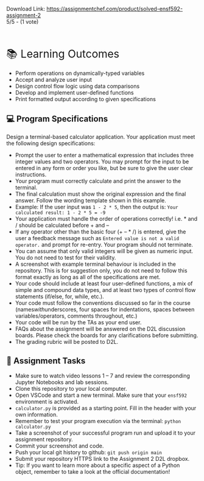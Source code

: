 Download Link: https://assignmentchef.com/product/solved-ensf592-assignment-2
<br>
5/5 - (1 vote)

<header></header>



 <main></main>



<span style="font-size: 2em;">&#x1f4da; Learning Outcomes</span>

<ul>

 <li>Perform operations on dynamically-typed variables</li>

 <li>Accept and analyze user input</li>

 <li>Design control flow logic using data comparisons</li>

 <li>Develop and implement user-defined functions</li>

 <li>Print formatted output according to given specifications</li>

</ul>

<h2 id="programspecifications">&#x1f4bb; Program Specifications</h2>

Design a terminal-based calculator application. Your application must meet the following design specifications:

<ul>

 <li>Prompt the user to enter a mathematical expression that includes three integer values and two operators. You may prompt for the input to be entered in any form or order you like, but be sure to give the user clear instructions.</li>

 <li>Your program must correctly calculate and print the answer to the terminal.</li>

 <li>The final calculation must show the original expression and the final answer. Follow the wording template shown in this example.</li>

 <li>Example: If the user input was <code>1 - 2 * 5</code>, then the output is: <code>Your calculated result: 1 - 2 * 5 = -9</code></li>

 <li>Your application must handle the order of operations correctly! i.e. * and / should be calculated before + and –</li>

 <li>If any operator other than the basic four (+ – * /) is entered, give the user a feedback message such as <code>Entered value is not a valid operator.</code> and prompt for re-entry. Your program should not terminate.</li>

 <li>You can assume that only valid integers will be given as numeric input. You do not need to test for their validity.</li>

 <li>A screenshot with example terminal behaviour is included in the repository. This is for suggestion only, you do not need to follow this format exactly as long as all of the specifications are met.</li>

 <li>Your code should include at least four user-defined functions, a mix of simple and compound data types, and at least two types of control flow statements (if/else, for, while, etc.).</li>

 <li>Your code must follow the conventions discussed so far in the course (names<em>with</em>underscores, four spaces for indentations, spaces between variables/operators, comments throughout, etc.)</li>

 <li>Your code will be run by the TAs as your end user.</li>

 <li>FAQs about the assignment will be answered on the D2L discussion boards. Please check the boards for any clarifications before submitting.</li>

 <li>The grading rubric will be posted to D2L.</li>

</ul>

<h2 id="assignmenttasks">&#x1f4dd; Assignment Tasks</h2>

<ul>

 <li>Make sure to watch video lessons 1 – 7 and review the corresponding Jupyter Notebooks and lab sessions.</li>

 <li>Clone this repository to your local computer.</li>

 <li>Open VSCode and start a new terminal. Make sure that your <code>ensf592</code> environment is activated.</li>

 <li><code>calculator.py</code> is provided as a starting point. Fill in the header with your own information.</li>

 <li>Remember to test your program execution via the terminal: <code>python calculator.py</code></li>

 <li>Take a screenshot of your successful program run and upload it to your assignment repository.</li>

 <li>Commit your screenshot and code.</li>

 <li>Push your local git history to github: <code>git push origin main</code></li>

 <li>Submit your repository HTTPS link to the Assignment 2 D2L dropbox.</li>

 <li>Tip: If you want to learn more about a specific aspect of a Python object, remember to take a look at the official documentation!</li>